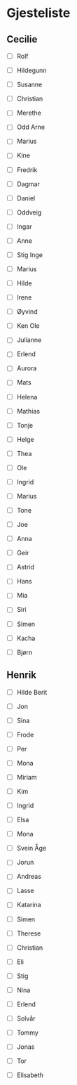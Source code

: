 
Gjesteliste
===========


## Cecilie

  - [ ] Rolf
  - [ ] Hildegunn
  - [ ] Susanne
  - [ ] Christian
  - [ ] Merethe
  - [ ] Odd Arne
  - [ ] Marius
  - [ ] Kine
  - [ ] Fredrik
  - [ ] Dagmar
  - [ ] Daniel
  - [ ] Oddveig
  - [ ] Ingar
  - [ ] Anne
  - [ ] Stig Inge
  - [ ] Marius
  - [ ] Hilde
  - [ ] Irene
  - [ ] Øyvind
  - [ ] Ken Ole
  - [ ] Julianne
  - [ ] Erlend
  - [ ] Aurora
  - [ ] Mats
  - [ ] Helena
  - [ ] Mathias
  - [ ] Tonje
  - [ ] Helge
  - [ ] Thea
  - [ ] Ole
  - [ ] Ingrid
  - [ ] Marius
  - [ ] Tone
  - [ ] Joe
  - [ ] Anna
  - [ ] Geir
  - [ ] Astrid
  - [ ] Hans
  - [ ] Mia
  - [ ] Siri
  - [ ] Simen
  - [ ] Kacha
  - [ ] Bjørn


## Henrik

  - [ ] Hilde Berit
  - [ ] Jon
  - [ ] Sina
  - [ ] Frode
  - [ ] Per
  - [ ] Mona
  - [ ] Miriam
  - [ ] Kim
  - [ ] Ingrid
  - [ ] Elsa
  - [ ] Mona
  - [ ] Svein Åge
  - [ ] Jorun
  - [ ] Andreas
  - [ ] Lasse
  - [ ] Katarina
  - [ ] Simen
  - [ ] Therese
  - [ ] Christian
  - [ ] Eli
  - [ ] Stig
  - [ ] Nina
  - [ ] Erlend
  - [ ] Solvår
  - [ ] Tommy
  - [ ] Jonas
  - [ ] Tor
  - [ ] Elisabeth


